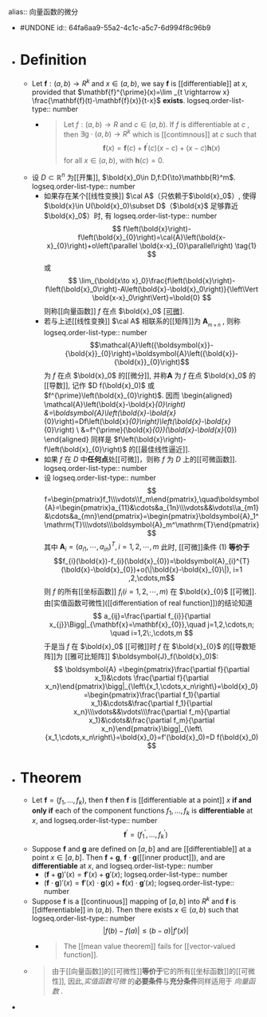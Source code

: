 alias:: 向量函数的微分

- #UNDONE
  id:: 64fa6aa9-55a2-4c1c-a5c7-6d994f8c96b9
- # Definition
	- Let $\mathbf{f}:(a, b) \rightarrow R^{k}$ and $x \in(a, b)$, we say $\mathbf{f}$ is [[differentiable]] at $x$, provided that $\mathbf{f}^{\prime}(x)=\lim _{t \rightarrow x} \frac{\mathbf{f}(t)-\mathbf{f}(x)}{t-x}$ **exists**.
	  logseq.order-list-type:: number
		- >Let $f:(a, b) \rightarrow R$ and $c \in(a, b)$.
		  If $f$ is differentiable at $c$ , then  $\exists \mathrm{g} \cdot(a, b) \rightarrow R^{k}$ which is [[contimnous]] at  $c$  such that
		  $$\mathbf{f}(x)=\mathbf{f}(c)+\mathbf{f}^{\prime}(c)(x-c)+(x-c) \mathbf{h}(x)$$
		  for all $x \in(a, b)$, with $\mathbf{h}(c)=0$.
	- 设 $D\subset\mathbb{R}^{n}$ 为[[开集]], $\bold{x}_0\in D,f:D{\to}\mathbb{R}^m$. 
	  logseq.order-list-type:: number
		- 如果存在某个[[线性变换]] $\cal A$（只依赖于$\bold{x}_0$）, 使得 $\bold{x}\in U(\bold{x}_0)\subset D$（$\bold{x}$ 足够靠近 $\bold{x}_0$）时, 有
		  logseq.order-list-type:: number
		  $$
		  f\left(\bold{x}\right)-f\left(\bold{x}_{0}\right)=\cal{A}\left(\bold{x-x}_{0}\right)+o\left(\parallel \bold{x-x}_{0}\parallel\right) \tag{1}
		  $$
		  或
		  $$
		  \lim_{\bold{x\to x}_0}\frac{f\left(\bold{x}\right)-f\left(\bold{x}_0\right)-A\left(\bold{x}-\bold{x}_0\right)}{\left\Vert \bold{x-x}_0\right\Vert}=\bold{0}
		  $$
		  则称[[向量函数]] $f$ 在点 $\bold{x}_0$ [[可微]](或[[可导]]).
		- 若与上述[[线性变换]] $\cal A$ 相联系的[[矩阵]]为 $\boldsymbol{A}_{_{m\times n}}$ , 则称 
		  logseq.order-list-type:: number
		  $$\mathcal{A}\left({\boldsymbol{x}}-{\bold{x}}_{0}\right)=\boldsymbol{A}\left({\bold{x}}-{\bold{x}}_{0}\right)$$ 
		  为 $f$ 在点 $\bold{x}_0$ 的[[微分]], 并称$\boldsymbol{A}$ 为 $f$ 在点 $\bold{x}_0$ 的[[导数]], 记作 $D f(\bold{x}_0)$ 或 $f^{\prime}\left(\bold{x}_{0}\right)$. 
		  因而
		  \begin{aligned}
		  \mathcal{A}\left(\bold{x}-\bold{x}_{0}\right) &=\boldsymbol{A}\left(\bold{x}-\bold{x}_{0}\right)=Df\left(\bold{x}_{0}\right)\left(\bold{x}-\bold{x}_{0}\right) \\
		  &=f^{\prime}(\bold{x}_{0})(\bold{x}-\bold{x}_{0})
		  \end{aligned}
		  同样是 $f\left(\bold{x}\right)-f\left(\bold{x}_{0}\right)$ 的[[最佳线性逼近]].
		- 如果 $f$ 在 $D$ 中**任何点**处[[可微]]，则称 $f$ 为 $D$ 上的[[可微函数]]. 
		  logseq.order-list-type:: number
		- 设
		  logseq.order-list-type:: number
		  $$
		  f=\begin{pmatrix}f_1\\\vdots\\f_m\end{pmatrix},\quad\boldsymbol{A}=\begin{pmatrix}a_{11}&\cdots&a_{1n}\\\vdots&&\vdots\\a_{m1}&\cdots&a_{mn}\end{pmatrix}=\begin{pmatrix}\boldsymbol{A}_1^\mathrm{T}\\\vdots\\\boldsymbol{A}_m^\mathrm{T}\end{pmatrix}
		  $$
		  其中 $\boldsymbol{A}_{i}=(a_{i1},\cdots,a_{in})^{T},i=1,2,\cdots,m$ 此时, [[可微]]条件 $(1)$ **等价于**
		  $$f_{i}(\bold{x})-f_{i}(\bold{x}_{0})=\boldsymbol{A}_{i}^{T}(\bold{x}-\bold{x}_{0})+o(\|\bold{x}-\bold{x}_{0}\|), i=1 ,2,\cdots,m$$
		  则 $f$ 的所有[[坐标函数]] $f_{i}(i=1,2,\cdots,m)$ 在 $\bold{x}_{0}$ [[可微]]. 由[实值函数可微性]([[differentiation of real function]])的结论知道
		  $$
		  a_{ij}=\frac{\partial f_{i}}{\partial x_{j}}\Bigg|_{\mathbf{x}=\mathbf{x}_{0}},\quad j=1,2,\cdots,n; \quad i=1,2\:,\cdots,m
		  $$
		  于是当 $f$ 在 $\bold{x}_0$ [[可微]]时 $f$ 在 $\bold{x}_{0}$ 的[[导数矩阵]]为 [[雅可比矩阵]] $\boldsymbol{J}_f(\bold{x}_0)$:
		  $$
		  \boldsymbol{A}
		  =\begin{pmatrix}\frac{\partial f}{\partial x_1}&\cdots \frac{\partial f}{\partial x_n}\end{pmatrix}\bigg|_{\left\{x_1,\cdots,x_n\right\}=\bold{x}_0}
		  =\begin{pmatrix}\frac{\partial f_1}{\partial x_1}&\cdots&\frac{\partial f_1}{\partial x_n}\\\vdots&&\vdots\\\frac{\partial f_m}{\partial x_1}&\cdots&\frac{\partial f_m}{\partial x_n}\end{pmatrix}\bigg|_{\left\{x_1,\cdots,x_n\right\}=\bold{x}_0}=f'(\bold{x}_0)=D f(\bold{x}_0)
		  $$
- # Theorem
	- Let $\mathbf{f}=\left(f_{1}, \ldots, f_{k}\right)$, then $\mathbf{f}$ then $\mathbf{f}$ is [[differentiable at a point]]  $x$  **if and only if** each of the component functions  $f_{1}, \ldots, f_{k}$ is **differentiable** at $x$, and
	  logseq.order-list-type:: number
	  $$\mathbf{f}^{\prime}=\left(f_{1}^{\prime}, \ldots, f_{k}^{\prime}\right)$$
	- Suppose $\mathbf{f}$ and $\mathbf{g}$ are defined on $[a, b]$ and are [[differentiable]] at a point $x\in [a, b]$. Then $\mathbf{f}+ \mathbf{g}$, $\mathbf{f}\cdot\mathbf{g}$([[inner product]]), and are **differentiable** at $x$, and
	  logseq.order-list-type:: number
		- $(\mathbf{f} + \mathbf{g})'(x) = \mathbf{f}'(x) + \mathbf{g}'(x)$;
		  logseq.order-list-type:: number
		- $(\mathbf{f}\cdot\mathbf{g})'(x) = \mathbf{f}'(x)\cdot\mathbf{g}(x) + \mathbf{f}(x)\cdot\mathbf{g}'(x)$;
		  logseq.order-list-type:: number
	- Suppose $\mathbf{f}$ is a [[continuous]] mapping of $[a, b]$ into $R^k$ and $\mathbf{f}$ is [[differentiable]] in $(a, b)$. Then there exists $x\in(a, b)$ such that 
	  logseq.order-list-type:: number
	  $$|f(b) - f(a)|\le (b - a)|f'(x)|$$
		- >The [[mean value theorem]] fails for [[vector-valued function]].
	- > 由于[[向量函数]]的[[可微性]]**等价于**它的所有[[坐标函数]]的[[可微性]], 因此,*实值函数可微* 的**必要条件**与**充分条件**同样适用于 *向量函数* .
-